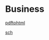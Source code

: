 # Business
[pdftohtml](https://ask.libreoffice.org/en/question/209787/trying-to-convert-pdf-to-odt/)

[sch](https://www.youtube.com/results?search_query=ubuntu+convert+pdf+to+word)
